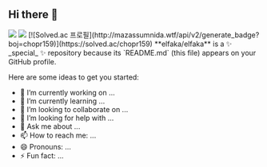 ## Hi there 👋

<img src="http://mazandi.herokuapp.com/api?handle=chopr159&theme=dark"/>
<img src="[http://mazandi.herokuapp.com/api?handle=chopr159&theme=dark](http://mazassumnida.wtf/api/v2/generate_badge?boj=chopr159)"/>
[![Solved.ac
프로필](http://mazassumnida.wtf/api/v2/generate_badge?boj=chopr159)](https://solved.ac/chopr159)
**elfaka/elfaka** is a ✨ _special_ ✨ repository because its `README.md` (this file) appears on your GitHub profile.

Here are some ideas to get you started:

- 🔭 I’m currently working on ...
- 🌱 I’m currently learning ...
- 👯 I’m looking to collaborate on ...
- 🤔 I’m looking for help with ...
- 💬 Ask me about ...
- 📫 How to reach me: ...
- 😄 Pronouns: ...
- ⚡ Fun fact: ...
